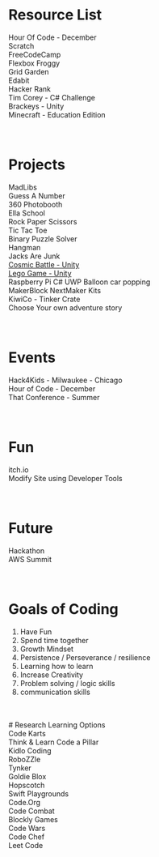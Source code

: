 # Resource List</br>
Hour Of Code - December</br>
Scratch</br>
FreeCodeCamp</br>
Flexbox Froggy</br>
Grid Garden</br>
Edabit</br>
Hacker Rank</br>
Tim Corey - C# Challenge</br>
Brackeys - Unity</br>
Minecraft - Education Edition</br>
</br>
</br>
# Projects</br>
MadLibs</br>
Guess A Number</br>
360 Photobooth</br>
Ella School</br>
Rock Paper Scissors</br>
Tic Tac Toe</br>
Binary Puzzle Solver</br>
Hangman</br>
Jacks Are Junk</br>
<a href="https://kevmoens.s3.amazonaws.com/CosmicBattle/index.html">Cosmic Battle - Unity</a></br>
<a href="https://kevmoens.s3.amazonaws.com/LegoSampleGame/index.html">Lego Game - Unity</a></br>
Raspberry Pi C# UWP Balloon car popping</br>
MakerBlock NextMaker Kits</br>
KiwiCo - Tinker Crate</br>
Choose Your own adventure story</br>
</br>
</br>
# Events</br>
Hack4Kids - Milwaukee - Chicago</br>
Hour of Code - December</br>
That Conference - Summer</br>
</br>
</br>
# Fun</br>
itch.io</br>
Modify Site using Developer Tools</br>
</br>
</br>
# Future</br>
Hackathon</br>
AWS Summit</br>
</br>
</br>
# Goals of Coding</br>
1. Have Fun</br>
2. Spend time together</br> 
3. Growth Mindset</br>
4. Persistence / Perseverance / resilience</br>
5. Learning how to learn</br>
6. Increase Creativity</br>
7. Problem solving / logic skills</br>
8. communication skills</br>
</br>
</br>
# Research Learning Options</br>
Code Karts</br>
Think & Learn Code a Pillar</br>
Kidlo Coding</br>
RoboZZle</br>
Tynker</br>
Goldie Blox</br>
Hopscotch</br>
Swift Playgrounds</br>
Code.Org</br>
Code Combat</br>
Blockly Games</br>
Code Wars</br>
Code Chef</br>
Leet Code</br>
